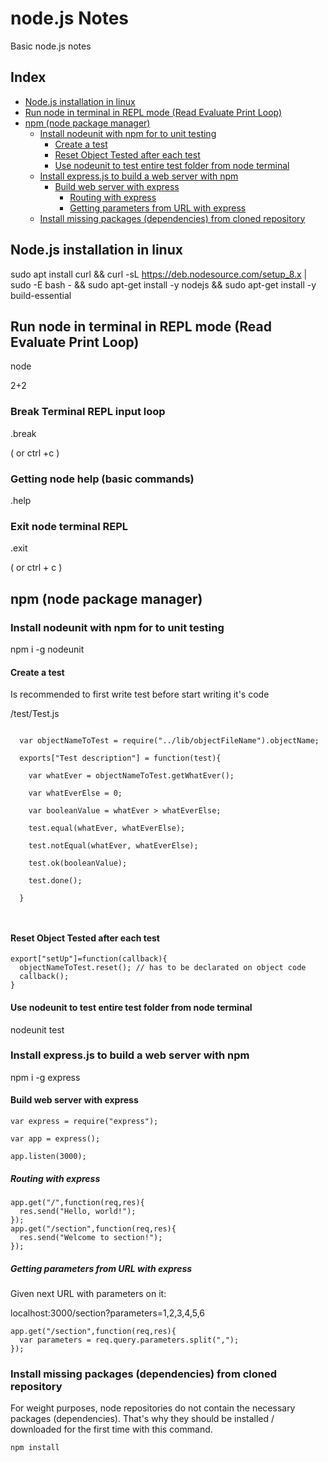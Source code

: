 # node.js Notes
Basic node.js notes

## Index
- [Node.js installation in linux](https://github.com/operezol/nodejs-notes/blob/master/README.md#nodejs-installation-in-linux)
- [Run node in terminal in REPL mode \(Read Evaluate Print Loop\)](https://github.com/operezol/nodejs-notes/blob/master/README.md#run-node-in-terminal-in-repl-mode-read-evaluate-print-loop)
- [npm (node package manager)](https://github.com/operezol/nodejs-notes/blob/master/README.md#npm)  
  - [Install nodeunit with npm for to unit testing ](https://github.com/operezol/nodejs-notes/blob/master/README.md#install-nodeunit-with-npm-for-to-unit-testing)
    - [Create a test](https://github.com/operezol/nodejs-notes/blob/master/README.md#create-a-test)
    - [Reset Object Tested after each test](https://github.com/operezol/nodejs-notes/blob/master/README.md#reset-object-tested-after-each-test)
    - [Use nodeunit to test entire test folder from node terminal](https://github.com/operezol/nodejs-notes/blob/master/README.md#use-nodeunit-to-test-entire-test-folder-from-node-terminal)
  - [Install express.js to build a web server with npm](https://github.com/operezol/nodejs-notes/blob/master/README.md#install-expressjs-to-create-a-web-server-with-npm)
    - [Build web server with express](https://github.com/operezol/nodejs-notes/blob/master/README.md#build-web-server-with-express)
      - [Routing with express](https://github.com/operezol/nodejs-notes/blob/master/README.md#routing-with-express)
      - [Getting parameters from URL with express](https://github.com/operezol/nodejs-notes/blob/master/README.md#getting-parameters-from-url-with-express)
  - [Install missing packages (dependencies) from cloned repository](https://github.com/operezol/nodejs-notes/blob/master/README.md#install-missing-packages-dependencies-from-cloned-repository)

## Node.js installation in linux

sudo apt install curl && 
curl -sL https://deb.nodesource.com/setup_8.x | sudo -E bash - && 
sudo apt-get install -y nodejs && 
sudo apt-get install -y build-essential

## Run node in terminal in REPL mode (Read Evaluate Print Loop)

node

2+2

### Break Terminal REPL input loop

.break

( or ctrl +c )

### Getting node help (basic commands)

.help

### Exit node terminal REPL

.exit

( or ctrl + c )

## npm (node package manager)

### Install nodeunit with npm for to unit testing 

npm i -g nodeunit

#### Create a test

Is recommended to first write test before start writing it's code

\/test\/Test\.js

```

  var objectNameToTest = require("../lib/objectFileName").objectName;
  
  exports["Test description"] = function(test){
  
    var whatEver = objectNameToTest.getWhatEver();
    
    var whatEverElse = 0;
    
    var booleanValue = whatEver > whatEverElse;
    
    test.equal(whatEver, whatEverElse);
    
    test.notEqual(whatEver, whatEverElse);
    
    test.ok(booleanValue);
    
    test.done();
    
  }
  
  
```

#### Reset Object Tested after each test
```
export["setUp"]=function(callback){
  objectNameToTest.reset(); // has to be declarated on object code
  callback();
}
```

#### Use nodeunit to test entire test folder from node terminal

nodeunit test

### Install express.js to build a web server with npm

npm i -g express

#### Build web server with express

```
var express = require("express");

var app = express();

app.listen(3000);
```
##### Routing with express

```
app.get("/",function(req,res){
  res.send("Hello, world!");
});
app.get("/section",function(req,res){
  res.send("Welcome to section!");
});

```

##### Getting parameters from URL with express

 Given next URL with parameters on it:
 
 localhost:3000/section?parameters=1,2,3,4,5,6
 
```
app.get("/section",function(req,res){
  var parameters = req.query.parameters.split(",");
});

```

### Install missing packages (dependencies) from cloned repository

For weight purposes, node repositories do not contain the necessary packages (dependencies). That's why they should be installed / downloaded for the first time with this command.

```
npm install
```


